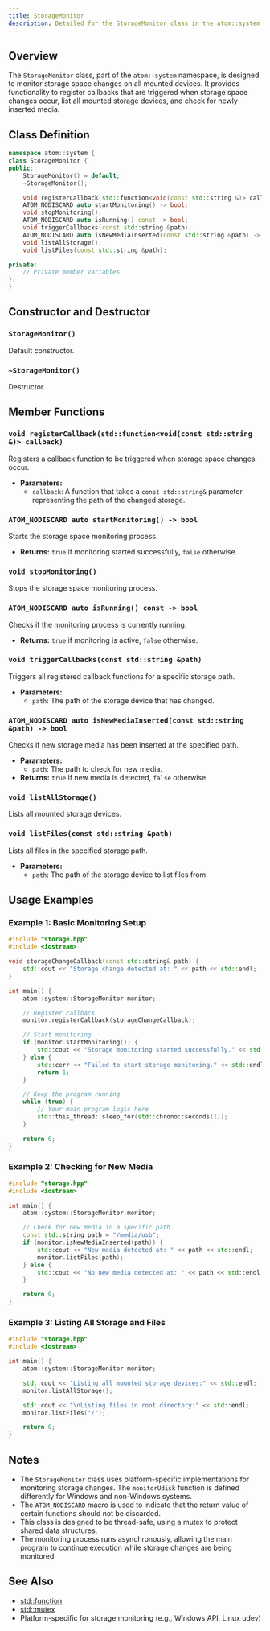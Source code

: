 ```yaml
---
title: StorageMonitor
description: Detailed for the StorageMonitor class in the atom::system namespace, including constructors, member functions, and usage examples for monitoring storage space changes on mounted devices.
---
```


## Overview

The `StorageMonitor` class, part of the `atom::system` namespace, is designed to monitor storage space changes on all mounted devices. It provides functionality to register callbacks that are triggered when storage space changes occur, list all mounted storage devices, and check for newly inserted media.

## Class Definition

```cpp
namespace atom::system {
class StorageMonitor {
public:
    StorageMonitor() = default;
    ~StorageMonitor();

    void registerCallback(std::function<void(const std::string &)> callback);
    ATOM_NODISCARD auto startMonitoring() -> bool;
    void stopMonitoring();
    ATOM_NODISCARD auto isRunning() const -> bool;
    void triggerCallbacks(const std::string &path);
    ATOM_NODISCARD auto isNewMediaInserted(const std::string &path) -> bool;
    void listAllStorage();
    void listFiles(const std::string &path);

private:
    // Private member variables
};
}
```

## Constructor and Destructor

### `StorageMonitor()`

Default constructor.

### `~StorageMonitor()`

Destructor.

## Member Functions

### `void registerCallback(std::function<void(const std::string &)> callback)`

Registers a callback function to be triggered when storage space changes occur.

- **Parameters:**
  - `callback`: A function that takes a `const std::string&` parameter representing the path of the changed storage.

### `ATOM_NODISCARD auto startMonitoring() -> bool`

Starts the storage space monitoring process.

- **Returns:** `true` if monitoring started successfully, `false` otherwise.

### `void stopMonitoring()`

Stops the storage space monitoring process.

### `ATOM_NODISCARD auto isRunning() const -> bool`

Checks if the monitoring process is currently running.

- **Returns:** `true` if monitoring is active, `false` otherwise.

### `void triggerCallbacks(const std::string &path)`

Triggers all registered callback functions for a specific storage path.

- **Parameters:**
  - `path`: The path of the storage device that has changed.

### `ATOM_NODISCARD auto isNewMediaInserted(const std::string &path) -> bool`

Checks if new storage media has been inserted at the specified path.

- **Parameters:**
  - `path`: The path to check for new media.
- **Returns:** `true` if new media is detected, `false` otherwise.

### `void listAllStorage()`

Lists all mounted storage devices.

### `void listFiles(const std::string &path)`

Lists all files in the specified storage path.

- **Parameters:**
  - `path`: The path of the storage device to list files from.

## Usage Examples

### Example 1: Basic Monitoring Setup

```cpp
#include "storage.hpp"
#include <iostream>

void storageChangeCallback(const std::string& path) {
    std::cout << "Storage change detected at: " << path << std::endl;
}

int main() {
    atom::system::StorageMonitor monitor;

    // Register callback
    monitor.registerCallback(storageChangeCallback);

    // Start monitoring
    if (monitor.startMonitoring()) {
        std::cout << "Storage monitoring started successfully." << std::endl;
    } else {
        std::cerr << "Failed to start storage monitoring." << std::endl;
        return 1;
    }

    // Keep the program running
    while (true) {
        // Your main program logic here
        std::this_thread::sleep_for(std::chrono::seconds(1));
    }

    return 0;
}
```

### Example 2: Checking for New Media

```cpp
#include "storage.hpp"
#include <iostream>

int main() {
    atom::system::StorageMonitor monitor;

    // Check for new media in a specific path
    const std::string path = "/media/usb";
    if (monitor.isNewMediaInserted(path)) {
        std::cout << "New media detected at: " << path << std::endl;
        monitor.listFiles(path);
    } else {
        std::cout << "No new media detected at: " << path << std::endl;
    }

    return 0;
}
```

### Example 3: Listing All Storage and Files

```cpp
#include "storage.hpp"
#include <iostream>

int main() {
    atom::system::StorageMonitor monitor;

    std::cout << "Listing all mounted storage devices:" << std::endl;
    monitor.listAllStorage();

    std::cout << "\nListing files in root directory:" << std::endl;
    monitor.listFiles("/");

    return 0;
}
```

## Notes

- The `StorageMonitor` class uses platform-specific implementations for monitoring storage changes. The `monitorUdisk` function is defined differently for Windows and non-Windows systems.
- The `ATOM_NODISCARD` macro is used to indicate that the return value of certain functions should not be discarded.
- This class is designed to be thread-safe, using a mutex to protect shared data structures.
- The monitoring process runs asynchronously, allowing the main program to continue execution while storage changes are being monitored.

## See Also

- [std::function](https://en.cppreference.com/w/cpp/utility/functional/function)
- [std::mutex](https://en.cppreference.com/w/cpp/thread/mutex)
- Platform-specific for storage monitoring (e.g., Windows API, Linux udev)
